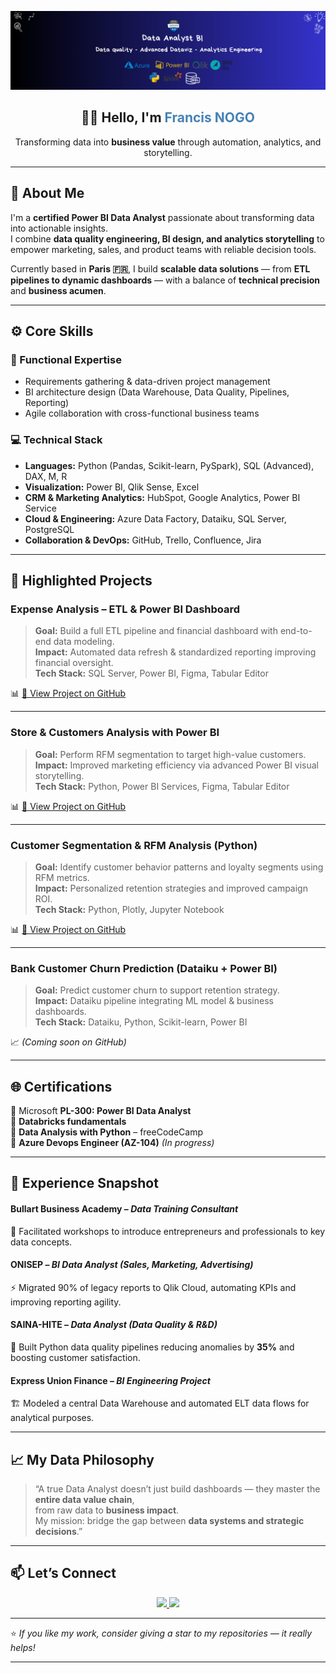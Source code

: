 ![banner](Banner_link.png)

<h2 align="center">👋🏾 Hello, I'm <span style="color:#4682B4">Francis NOGO</span></h2>
<p align="center">
Transforming data into <b>business value</b> through automation, analytics, and storytelling.
</p>

---

## 🧭 About Me  

I'm a **certified Power BI Data Analyst** passionate about transforming data into actionable insights.  
I combine **data quality engineering, BI design, and analytics storytelling** to empower marketing, sales, and product teams with reliable decision tools.  

Currently based in **Paris 🇫🇷**, I build **scalable data solutions** — from **ETL pipelines to dynamic dashboards** — with a balance of **technical precision** and **business acumen**.  

---

## ⚙️ Core Skills

### 🧠 Functional Expertise
- Requirements gathering & data-driven project management  
- BI architecture design (Data Warehouse, Data Quality, Pipelines, Reporting)  
- Agile collaboration with cross-functional business teams  

### 💻 Technical Stack
- **Languages:** Python (Pandas, Scikit-learn, PySpark), SQL (Advanced), DAX, M, R  
- **Visualization:** Power BI, Qlik Sense, Excel  
- **CRM & Marketing Analytics:** HubSpot, Google Analytics, Power BI Service
- **Cloud & Engineering:** Azure Data Factory, Dataiku, SQL Server, PostgreSQL  
- **Collaboration & DevOps:** GitHub, Trello, Confluence, Jira  

---

## 🚀 Highlighted Projects  

###  **Expense Analysis – ETL & Power BI Dashboard**  
> **Goal:** Build a full ETL pipeline and financial dashboard with end-to-end data modeling.  
> **Impact:** Automated data refresh & standardized reporting improving financial oversight.  
**Tech Stack:** SQL Server, Power BI, Figma, Tabular Editor  

📊 [🔗 View Project on GitHub](https://github.com/GSDigger01/Expenses-Analysis-SQLServer)

---

###  **Store & Customers Analysis with Power BI**  
> **Goal:** Perform RFM segmentation to target high-value customers.  
> **Impact:** Improved marketing efficiency via advanced Power BI visual storytelling.  
**Tech Stack:** Python, Power BI Services, Figma, Tabular Editor  

📊 [🔗 View Project on GitHub](https://github.com/GSDigger01/Fashion-store-analysis)

---

###  **Customer Segmentation & RFM Analysis (Python)**  
> **Goal:** Identify customer behavior patterns and loyalty segments using RFM metrics.  
> **Impact:** Personalized retention strategies and improved campaign ROI.  
**Tech Stack:** Python, Plotly, Jupyter Notebook  

📊 [🔗 View Project on GitHub](https://github.com/GSDigger01/RFM-Segmentation)

---

###  **Bank Customer Churn Prediction (Dataiku + Power BI)**  
> **Goal:** Predict customer churn to support retention strategy.  
> **Impact:** Dataiku pipeline integrating ML model & business dashboards.  
**Tech Stack:** Dataiku, Python, Scikit-learn, Power BI  

📈 *(Coming soon on GitHub)*

---

## 🌐 Certifications  

🏅 Microsoft **PL-300: Power BI Data Analyst**  
🏅 **Databricks fundamentals**  
🏅 **Data Analysis with Python** – freeCodeCamp  
🎯 **Azure Devops Engineer (AZ-104)** *(In progress)*  

---

## 💼 Experience Snapshot  

#### **Bullart Business Academy** – *Data Training Consultant*  
🧩 Facilitated workshops to introduce entrepreneurs and professionals to key data concepts.  

#### **ONISEP** – *BI Data Analyst (Sales, Marketing, Advertising)*  
⚡ Migrated 90% of legacy reports to Qlik Cloud, automating KPIs and improving reporting agility.  

#### **SAINA-HITE** – *Data Analyst (Data Quality & R&D)*  
🧠 Built Python data quality pipelines reducing anomalies by **35%** and boosting customer satisfaction.  

#### **Express Union Finance** – *BI Engineering Project*  
🏗️ Modeled a central Data Warehouse and automated ELT data flows for analytical purposes.  

---

## 📈 My Data Philosophy  

> “A true Data Analyst doesn’t just build dashboards — they master the **entire data value chain**,  
> from raw data to **business impact**.  
> My mission: bridge the gap between **data systems and strategic decisions**.”

---

## 📫 Let’s Connect  

<p align="center">
  <a href="https://www.linkedin.com/in/francis-guy-stephane-nogo-a81bb3217/" target="_blank">
    <img src="https://img.shields.io/badge/LinkedIn-0077B5?style=flat&logo=linkedin&logoColor=white" />
  </a>
  <a href="mailto:nogodata001@gmail.com">
    <img src="https://img.shields.io/badge/Email-nogodata001%40gmail.com-red?style=flat&logo=gmail&logoColor=white" />
  </a>
</p>

---

⭐ *If you like my work, consider giving a star to my repositories — it really helps!*  

---
